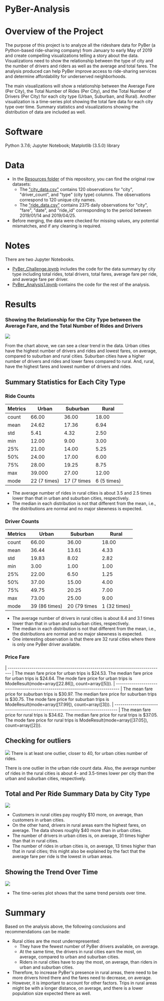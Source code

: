 # PyBer-Analysis

# Overview of the Project 
The purpose of this project is to analyze all the rideshare data for PyBer (a Python-based ride-sharing company) from January to early May of 2019 and create compelling visualizations telling a story about the data. Visualizations need to show the relationship between the type of city and the number of drivers and riders as well as the average and total fares. The analysis produced can help PyBer improve access to ride-sharing services and determine affordability for underserved neighborhoods.

The main visualizations will show a relationship between the Average Fare (Per City), the Total Number of Rides (Per City), and the Total Number of Drivers (Per City) for each city type (Urban, Suburban, and Rural). Another visualization is a time-series plot showing the total fare data for each city type over time. Summary statistics and visualizations showing the distribution of data are included as well. 

# Software
Python 3.7.6; Jupyter Notebook; Matplotlib (3.5.0) library

# Data
- In the [Resources folder](https://github.com/Aigerim-Zh/PyBer-Analysis/tree/main/Resources) of this repository, you can find the original row datasets:
    - The ["city_data.csv"](https://github.com/Aigerim-Zh/PyBer-Analysis/blob/main/Resources/city_data.csv) contains 120 observations for "city", "driver_count", and "type" (city type) columns. The observations correspond to 120 unique city names.  
    - The ["ride_data.csv"](https://github.com/Aigerim-Zh/PyBer-Analysis/blob/main/Resources/ride_data.csv) contains 2375 daily observations for "city", "fare", "date", and "ride_id" corresponding to the period between 2019/01/14 and 2019/04/25. 
- Before merging, the data were checked for missing values, any potential mismatches, and if any cleaning is required. 

# Notes
There are two Jupyter Notebooks. 
- [PyBer_Challenge.ipynb]() includes the code for the data summary by city type including total rides, total drivers, total fares, average fare per ride, and average fare per driver. 
- [PyBer_Analysis1.ipynb]() contains the code for the rest of the analysis. 

# Results

### Showing the Relationship for the City Type between the Average Fare, and the Total Number of Rides and Drivers 

![](https://github.com/Aigerim-Zh/PyBer-Analysis/blob/main/Analysis/BubbleChart_Avg%20Fare%20vs%20Tot%20Number%20of%20Rides.png)

From the chart above, we can see a clear trend in the data. Urban cities have the highest number of drivers and rides and lowest fares, on average, compared to suburban and rural cities. Suburban cities have a higher number of drivers and rides and lower fares compared to rural. And, rural, have the highest fares and lowest number of drivers and rides. 

## Summary Statistics for Each City Type

### Ride Counts 

| Metrics | Urban | Suburban | Rural| 
| --------| ------| ---------| -----| 
| count   | 66.00 | 36.00| 18.00|
| mean    | 24.62 | 17.36| 6.94|
| std     |  5.41 | 4.32| 2.50|
| min     | 12.00 | 9.00| 3.00|
| 25%     | 21.00 | 14.00| 5.25|
| 50%     | 24.00 | 17.00| 6.00|
| 75%     | 28.00 | 19.25| 8.75|
| max     | 39.000 | 27.00| 12.00|
| mode    | 22 (7 times)|  17 (7 times| 6 (5 times)|

- The average number of rides in rural cities is about 3.5 and 2.5 times lower than that in urban and suburban cities, respectively.
- The median in each distribution is not that different from the mean, i.e., the distributions are normal and no major skewness is expected. 

### Driver Counts 

| Metrics | Urban | Suburban | Rural| 
| --------| ------| ---------| -----| 
| count   | 66.00 | 36.00| 18.00|
| mean    | 36.44 | 13.61|4.33|
| std     | 19.83 | 8.02| 2.82|
| min     | 3.00  |1.00| 1.00|
| 25%     | 22.00| 6.50|1.25|
| 50%     | 37.00 | 15.00| 4.00|
| 75%     | 49.75 | 20.25| 7.00|
| max     | 73.00 | 25.00| 9.00|
| mode    |39 (86 times)|  20 (79 times| 1 (32 times)|

- The average number of drivers in rural cities is about 8.4 and 3.1 times lower than that in urban and suburban cities, respectively. 
- The median in each distribution is not that different from the mean, i.e., the distributions are normal and no major skewness is expected. 
- One interesting observation is that there are 32 rural cities where there is only one PyBer driver available. 

### Price Fare 
| ------------------------------------------------------------------------------- |
The mean fare price for urban trips is $24.53.
The median fare price for urban trips is $24.64.
The mode fare price for urban trips is ModeResult(mode=array([22.86]), count=array([5])).
| ------------------------------------------------------------------------------- |
The mean fare price for suburban trips is $30.97.
The median fare price for suburban trips is $30.75.
The mode fare price for suburban trips is ModeResult(mode=array([17.99]), count=array([3])).
| ------------------------------------------------------------------------------- |
The mean fare price for rural trips is $34.62.
The median fare price for rural trips is $37.05.
The mode fare price for rural trips is ModeResult(mode=array([37.05]), count=array([2])).

## Checking for outliers 

![](https://github.com/Aigerim-Zh/PyBer-Analysis/blob/main/Analysis/Box_and_whisker%20plot.png)
There is at least one outlier, closer to 40, for urban cities number of rides. 

There is one outlier in the urban ride count data. Also, the average number of rides in the rural cities is about 4- and 3.5-times lower per city than the urban and suburban cities, respectively.

## Total and Per Ride Summary Data by City Type
![](https://github.com/Aigerim-Zh/PyBer-Analysis/blob/main/Analysis/Summary%20Statistics.png)

- Customers in rural cities pay roughly $10 more, on average, than customers in urban cities.
- On the other hand, drivers in rural areas earn the highest fares, on average. The data shows roughly $40 more than in urban cities.
- The number of drivers in urban cities is, on average, 31 times higher than that in rural cities.
- The number of rides in urban cities is, on average, 13 times higher than that in rural cities; this might also be explained by the fact that the average fare per ride is the lowest in urban areas. 

## Showing the Trend Over Time
![](https://github.com/Aigerim-Zh/PyBer-Analysis/blob/main/Analysis/Multiple%20line%20plot.png)

- The time-series plot shows that the same trend persists over time. 

# Summary
Based on the analysis above, the following conclusions and recommendations can be made:
- Rural cities are the most underrepresented:
    - They have the fewest number of PyBer drivers available, on average. 
    - At the same time, the drivers in rural cities earn the most, on average, compared to urban and suburban cities. 
    - Riders in rural cities have to pay the most, on average, than riders in urban and suburban cities. 
- Therefore, to increase PyBer's presence in rural areas, there need to be more drivers hired there and the fares need to decrease, on average. 
- However, it is important to account for other factors. Trips in rural areas might be with a longer distance, on average, and there is a lower population size expected there as well. 